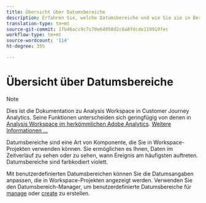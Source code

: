 ```yaml
---
title: Übersicht über Datumsbereiche
description: Erfahren Sie, welche Datumsbereiche und wie Sie sie in Berichte verwenden können.
translation-type: tm+mt
source-git-commit: 1fb46acc9c7c70e64058d2c6a8fdcde119910fec
workflow-type: tm+mt
source-wordcount: '114'
ht-degree: 35%

---
```



# Übersicht über Datumsbereiche

>[!NOTE]
>
>Dies ist die Dokumentation zu Analysis Workspace in Customer Journey Analytics. Seine Funktionen unterscheiden sich geringfügig von denen in [Analysis Workspace im herkömmlichen Adobe Analytics](https://docs.adobe.com/content/help/de-DE/analytics/analyze/analysis-workspace/home.html). [Weitere Informationen ...](/help/getting-started/cja-aa.md)

Datumsbereiche sind eine Art von Komponente, die Sie in Workspace-Projekten verwenden können. Sie ermöglichen es Ihnen, Daten im Zeitverlauf zu sehen oder zu sehen, wann Ereignis am häufigsten auftreten. Datumsbereiche sind farbkodiert violett.

Mit benutzerdefinierten Datumsbereichen können Sie die Datumsangaben anpassen, die in Workspace-Projekten angezeigt werden. Verwenden Sie den Datumsbereich-Manager, um benutzerdefinierte Datumsbereiche für [manage](manage.md) oder [create](create.md) zu erstellen.
